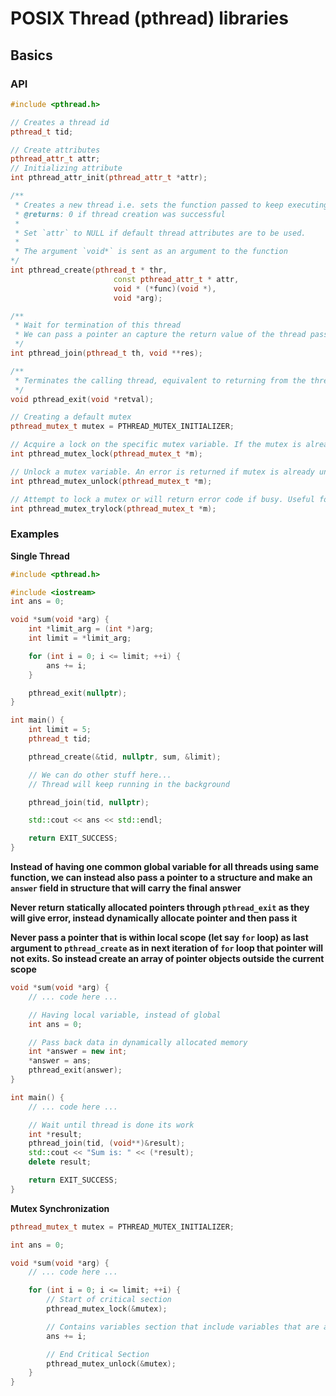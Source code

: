 # POSIX Thread (pthread) libraries

## Basics

### API

```cpp
#include <pthread.h>

// Creates a thread id
pthread_t tid;

// Create attributes
pthread_attr_t attr;
// Initializing attribute
int pthread_attr_init(pthread_attr_t *attr);

/**
 * Creates a new thread i.e. sets the function passed to keep executing in the background
 * @returns: 0 if thread creation was successful
 *
 * Set `attr` to NULL if default thread attributes are to be used.
 *
 * The argument `void*` is sent as an argument to the function
*/
int pthread_create(pthread_t * thr,
                       const pthread_attr_t * attr,
                       void * (*func)(void *),
                       void *arg);

/**
 * Wait for termination of this thread
 * We can pass a pointer an capture the return value of the thread passed in `pthread_exit`
 */
int pthread_join(pthread_t th, void **res);

/**
 * Terminates the calling thread, equivalent to returning from the thread function
 */
void pthread_exit(void *retval);

// Creating a default mutex
pthread_mutex_t mutex = PTHREAD_MUTEX_INITIALIZER;

// Acquire a lock on the specific mutex variable. If the mutex is already locked by another thread, this call will block the calling thread until the mutex is unlocked.
int pthread_mutex_lock(pthread_mutex_t *m);

// Unlock a mutex variable. An error is returned if mutex is already unlocked or owned by another thread.
int pthread_mutex_unlock(pthread_mutex_t *m);

// Attempt to lock a mutex or will return error code if busy. Useful for preventing deadlock conditions.
int pthread_mutex_trylock(pthread_mutex_t *m);
```

### Examples

**Single Thread**

```cpp
#include <pthread.h>

#include <iostream>
int ans = 0;

void *sum(void *arg) {
    int *limit_arg = (int *)arg;
    int limit = *limit_arg;

    for (int i = 0; i <= limit; ++i) {
        ans += i;
    }

    pthread_exit(nullptr);
}

int main() {
    int limit = 5;
    pthread_t tid;

    pthread_create(&tid, nullptr, sum, &limit);

    // We can do other stuff here...
    // Thread will keep running in the background

    pthread_join(tid, nullptr);

    std::cout << ans << std::endl;

    return EXIT_SUCCESS;
}
```

**Instead of having one common global variable for all threads using same function, we can instead also pass a pointer to a structure and make an `answer` field in structure that will carry the final answer**

**Never return statically allocated pointers through `pthread_exit` as they will give error, instead dynamically allocate pointer and then pass it**

**Never pass a pointer that is within local scope (let say `for` loop) as last argument to `pthread_create` as in next iteration of `for` loop that pointer will not exits. So instead create an array of pointer objects outside the current scope**

```cpp
void *sum(void *arg) {
    // ... code here ...

    // Having local variable, instead of global
    int ans = 0;

    // Pass back data in dynamically allocated memory
	int *answer = new int;
	*answer = ans;
	pthread_exit(answer);
}

int main() {
    // ... code here ...

    // Wait until thread is done its work
	int *result;
	pthread_join(tid, (void**)&result);
    std::cout << "Sum is: " << (*result);
    delete result;

    return EXIT_SUCCESS;
}
```

**Mutex Synchronization**

```cpp
pthread_mutex_t mutex = PTHREAD_MUTEX_INITIALIZER;

int ans = 0;

void *sum(void *arg) {
    // ... code here ...

    for (int i = 0; i <= limit; ++i) {
        // Start of critical section
        pthread_mutex_lock(&mutex);

        // Contains variables section that include variables that are also used by other threads
        ans += i;

        // End Critical Section
        pthread_mutex_unlock(&mutex);
    }
}
```
